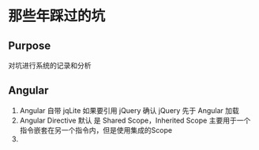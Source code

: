 # 那些年踩过的坑

## Purpose
对坑进行系统的记录和分析

## Angular
1. Angular 自带 jqLite 如果要引用 jQuery 确认 jQuery 先于 Angular 加载
2. Angular Directive 默认 是 Shared Scope，Inherited Scope 主要用于一个指令嵌套在另一个指令内，但是使用集成的Scope
3. 

